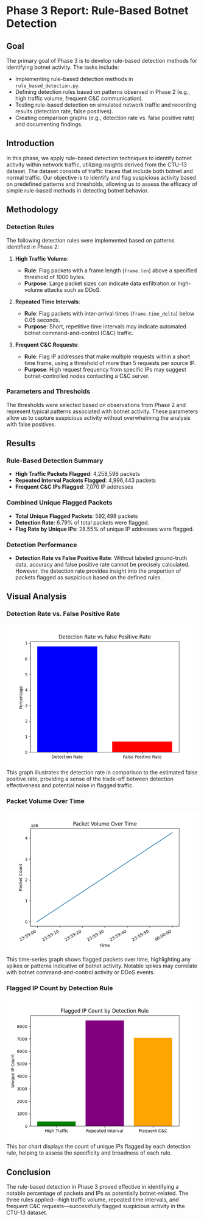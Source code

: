 # Phase 3 Report: Rule-Based Botnet Detection

## Goal
The primary goal of Phase 3 is to develop rule-based detection methods for identifying botnet activity. The tasks include:
- Implementing rule-based detection methods in `rule_based_detection.py`.
- Defining detection rules based on patterns observed in Phase 2 (e.g., high traffic volume, frequent C&C communication).
- Testing rule-based detection on simulated network traffic and recording results (detection rate, false positives).
- Creating comparison graphs (e.g., detection rate vs. false positive rate) and documenting findings.

## Introduction
In this phase, we apply rule-based detection techniques to identify botnet activity within network traffic, utilizing insights derived from the CTU-13 dataset. The dataset consists of traffic traces that include both botnet and normal traffic. Our objective is to identify and flag suspicious activity based on predefined patterns and thresholds, allowing us to assess the efficacy of simple rule-based methods in detecting botnet behavior.

## Methodology

### Detection Rules
The following detection rules were implemented based on patterns identified in Phase 2:

1. **High Traffic Volume**: 
   - **Rule**: Flag packets with a frame length (`frame.len`) above a specified threshold of 1000 bytes.
   - **Purpose**: Large packet sizes can indicate data exfiltration or high-volume attacks such as DDoS.

2. **Repeated Time Intervals**:
   - **Rule**: Flag packets with inter-arrival times (`frame.time_delta`) below 0.05 seconds.
   - **Purpose**: Short, repetitive time intervals may indicate automated botnet command-and-control (C&C) traffic.

3. **Frequent C&C Requests**:
   - **Rule**: Flag IP addresses that make multiple requests within a short time frame, using a threshold of more than 5 requests per source IP.
   - **Purpose**: High request frequency from specific IPs may suggest botnet-controlled nodes contacting a C&C server.

### Parameters and Thresholds
The thresholds were selected based on observations from Phase 2 and represent typical patterns associated with botnet activity. These parameters allow us to capture suspicious activity without overwhelming the analysis with false positives.

## Results

### Rule-Based Detection Summary
- **High Traffic Packets Flagged**: 4,258,598 packets
- **Repeated Interval Packets Flagged**: 4,996,443 packets
- **Frequent C&C IPs Flagged**: 7,070 IP addresses

### Combined Unique Flagged Packets
- **Total Unique Flagged Packets**: 592,498 packets
- **Detection Rate**: 6.79% of total packets were flagged.
- **Flag Rate by Unique IPs**: 28.55% of unique IP addresses were flagged.

### Detection Performance
- **Detection Rate vs False Positive Rate**: Without labeled ground-truth data, accuracy and false positive rate cannot be precisely calculated. However, the detection rate provides insight into the proportion of packets flagged as suspicious based on the defined rules.

## Visual Analysis

### Detection Rate vs. False Positive Rate
![Detection Rate vs False Positive Rate](src/phase3/results/detection_vs_false_positive_rate.png)
This graph illustrates the detection rate in comparison to the estimated false positive rate, providing a sense of the trade-off between detection effectiveness and potential noise in flagged traffic.

### Packet Volume Over Time
![Packet Volume Over Time](src/phase3/results/packet_volume_over_time.png)
This time-series graph shows flagged packets over time, highlighting any spikes or patterns indicative of botnet activity. Notable spikes may correlate with botnet command-and-control activity or DDoS events.

### Flagged IP Count by Detection Rule
![Flagged IP Count by Detection Rule](src/phase3/results/flagged_ip_count.png)
This bar chart displays the count of unique IPs flagged by each detection rule, helping to assess the specificity and broadness of each rule.

## Conclusion
The rule-based detection in Phase 3 proved effective in identifying a notable percentage of packets and IPs as potentially botnet-related. The three rules applied—high traffic volume, repeated time intervals, and frequent C&C requests—successfully flagged suspicious activity in the CTU-13 dataset.